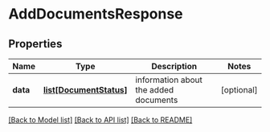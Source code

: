 # AddDocumentsResponse

## Properties
Name | Type | Description | Notes
------------ | ------------- | ------------- | -------------
**data** | [**list[DocumentStatus]**](DocumentStatus.md) | information about the added documents | [optional] 

[[Back to Model list]](../README.md#documentation-for-models) [[Back to API list]](../README.md#documentation-for-api-endpoints) [[Back to README]](../README.md)


